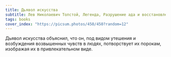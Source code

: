 ```yaml
---
title: Дьявол искусства
subtitle: Лев Николаевич Толстой, Легенда, Разрушение ада и восстановление его
tags: books
cover_index: "https://picsum.photos/450/450?random=12"
---
```




Дьявол искусства объяснил, что он, под видом утешения и возбуждения возвышенных чувств в людях, потворствует их порокам, изображая их в привлекательном виде.
